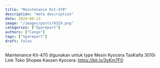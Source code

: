 ```yaml
---
title: "Maintenance Kit-470"
description: "meta description"
date: 2024-08-13
image: "/images/posts/8329.png"
categories: ["Sparepart"]
authors: ["Cango"]
tags: ["Sparepart"]
draft: false
---
```


Maintenance Kit-470 digunakan untuk type Mesin Kyocera TasKalfa 3010i 
Link Toko Shopee Kassen Kyocera: https://bit.ly/3yKm7F0
